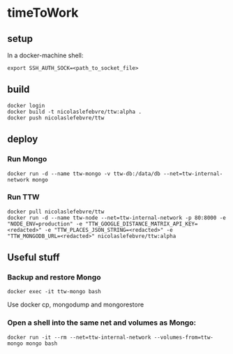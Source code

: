 # timeToWork

## setup
In a docker-machine shell:

    export SSH_AUTH_SOCK=<path_to_socket_file>

## build
    docker login
    docker build -t nicolaslefebvre/ttw:alpha .
    docker push nicolaslefebvre/ttw

## deploy
### Run Mongo
    docker run -d --name ttw-mongo -v ttw-db:/data/db --net=ttw-internal-network mongo

### Run TTW
    docker pull nicolaslefebvre/ttw
    docker run -d --name ttw-node --net=ttw-internal-network -p 80:8000 -e "NODE_ENV=production" -e "TTW_GOOGLE_DISTANCE_MATRIX_API_KEY=<redacted>" -e "TTW_PLACES_JSON_STRING=<redacted>" -e "TTW_MONGODB_URL=<redacted>" nicolaslefebvre/ttw:alpha

## Useful stuff
### Backup and restore Mongo
    docker exec -it ttw-mongo bash
Use docker cp, mongodump and mongorestore
 
### Open a shell into the same net and volumes as Mongo:
    docker run -it --rm --net=ttw-internal-network --volumes-from=ttw-mongo mongo bash
